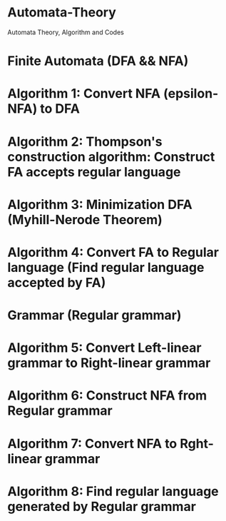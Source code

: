 # Automata-Theory
Automata Theory, Algorithm and Codes

# Finite Automata (DFA && NFA)

# Algorithm 1: Convert NFA (epsilon-NFA) to DFA

# Algorithm 2: Thompson's construction algorithm: Construct FA accepts regular language

# Algorithm 3: Minimization DFA (Myhill-Nerode Theorem)

# Algorithm 4: Convert FA to Regular language (Find regular language accepted by FA)

# Grammar (Regular grammar)

# Algorithm 5: Convert Left-linear grammar to Right-linear grammar

# Algorithm 6: Construct NFA from Regular grammar

# Algorithm 7: Convert NFA to Rght-linear grammar

# Algorithm 8: Find regular language generated by Regular grammar
